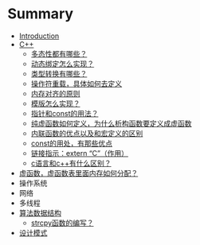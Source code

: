 # Summary

* [Introduction](README.md)
* [C++](c.md)
    * [多态性都有哪些？](多态性都有哪些？.md)
    * [动态绑定怎么实现？](动态绑定怎么实现？.md)
    * [类型转换有哪些？](类型转换有哪些？.md)
    * [操作符重载，具体如何去定义](操作符重载，具体如何去定义.md)
    * [内存对齐的原则](内存对齐的原则.md)
    * [模版怎么实现？](模版怎么实现？.md)
    * [指针和const的用法？](指针和const的用法？.md)
    * [纯虚函数如何定义，为什么析构函数要定义成虚函数](纯虚函数如何定义，为什么析构函数要定义成虚函数.md)
    * [内联函数的优点以及和宏定义的区别](内联函数的优点以及和宏定义的区别.md)
    * [const的用处，有那些优点](const的用处，有那些优点.md)
    * [链接指示：extern “C”（作用）](链接指示：extern-c（作用）.md)
    * [c语言和c++有什么区别？](c语言和c有什么区别？.md)
* [虚函数，虚函数表里面内存如何分配？](虚函数，虚函数表里面内存如何分配？.md)
* 操作系统
* 网络
* 多线程
* [算法数据结构](算法数据结构.md)
    * [strcpy函数的编写？](strcpy函数的编写？.md)
* [设计模式](设计模式.md)

